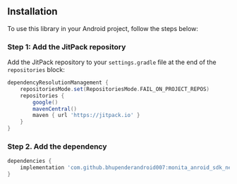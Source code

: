 ## Installation

To use this library in your Android project, follow the steps below:

### Step 1: Add the JitPack repository

Add the JitPack repository to your `settings.gradle` file at the end of the `repositories` block:

```gradle
dependencyResolutionManagement {
    repositoriesMode.set(RepositoriesMode.FAIL_ON_PROJECT_REPOS)
    repositories {
        google()
        mavenCentral()
        maven { url 'https://jitpack.io' }
    }
}

```

### Step 2. Add the dependency

```gradle
dependencies {
    implementation 'com.github.bhupenderandroid007:monita_anroid_sdk_new:v1.0.0'
}



```
